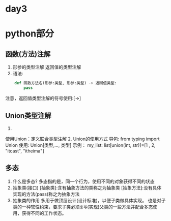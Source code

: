 # day3

# python部分

## 函数(方法)注解
1. 
    形参的类型注解
    返回值的类型注解
2. 语法:
```py
    def 函数方法名(形参:类型, 形参:类型) -> 返回值类型:
        pass
```
注意，返回值类型注解的符号使用:[->]

## Union类型注解
1. 
使用Union：定义联合类型注解
2. Union的使用方式
导包: from typing import Union
使用: Union[类型,…, 类型]
示例：
my_list: list[union(int, str)]=[1 , 2, "itcast", "itheima"]

## 多态
1. 什么是多态?
多态指的是，同一个行为，使用不同的对象获得不同的状态
2. 抽象类(接口)
[抽象类]:含有抽象方法的类称之为抽象类
[抽象方法]:没有具体实现的方法(pass)称之为抽象方法
3. 抽象类的作用
多用于做顶层设计(设计标准)，以便子类做具体实现。
也是对子类的一种软性约束，要求子类必须`复写`(实现)父类的一些方法并配合多态使用，获得不同的工作状态。